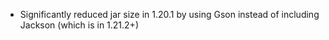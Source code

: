 - Significantly reduced jar size in 1.20.1 by using Gson instead of including Jackson (which is in 1.21.2+)